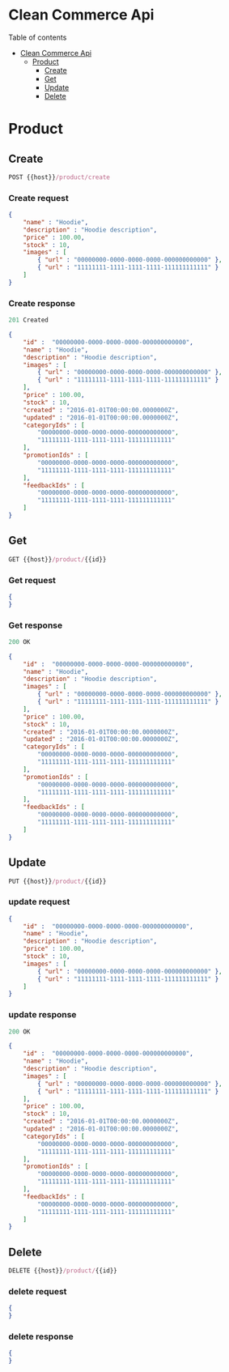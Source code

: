 # Clean Commerce Api

Table of contents
- [Clean Commerce Api](#clean-commerce-api)
  - [Product](#product)
    - [Create](#create)
    - [Get](#get)
    - [Update](#update)
    - [Delete](#delete)



# Product

## Create

```js
POST {{host}}/product/create
```

### Create request
```json
{
	"name" : "Hoodie",
	"description" : "Hoodie description",
	"price" : 100.00,
	"stock" : 10,
	"images" : [
		{ "url" : "00000000-0000-0000-0000-000000000000" },
		{ "url" : "11111111-1111-1111-1111-111111111111" }
	]
}
```

### Create response
```js
201 Created
```

```json
{
	"id" :  "00000000-0000-0000-0000-000000000000",
	"name" : "Hoodie",
	"description" : "Hoodie description",
	"images" : [
		{ "url" : "00000000-0000-0000-0000-000000000000" },
		{ "url" : "11111111-1111-1111-1111-111111111111" }
	],
	"price" : 100.00,
	"stock" : 10,
	"created" : "2016-01-01T00:00:00.0000000Z",
	"updated" : "2016-01-01T00:00:00.0000000Z",
	"categoryIds" : [
		"00000000-0000-0000-0000-000000000000",
		"11111111-1111-1111-1111-111111111111"
	],
	"promotionIds" : [
		"00000000-0000-0000-0000-000000000000",
		"11111111-1111-1111-1111-111111111111"
	],
	"feedbackIds" : [
		"00000000-0000-0000-0000-000000000000",
		"11111111-1111-1111-1111-111111111111"
	]
}
```

## Get

```js
GET {{host}}/product/{{id}}
```

### Get request
```json
{
}
```

### Get response
```js
200 OK
```

```json
{
	"id" :  "00000000-0000-0000-0000-000000000000",
	"name" : "Hoodie",
	"description" : "Hoodie description",
	"images" : [
		{ "url" : "00000000-0000-0000-0000-000000000000" },
		{ "url" : "11111111-1111-1111-1111-111111111111" }
	],
	"price" : 100.00,
	"stock" : 10,
	"created" : "2016-01-01T00:00:00.0000000Z",
	"updated" : "2016-01-01T00:00:00.0000000Z",
	"categoryIds" : [
		"00000000-0000-0000-0000-000000000000",
		"11111111-1111-1111-1111-111111111111"
	],
	"promotionIds" : [
		"00000000-0000-0000-0000-000000000000",
		"11111111-1111-1111-1111-111111111111"
	],
	"feedbackIds" : [
		"00000000-0000-0000-0000-000000000000",
		"11111111-1111-1111-1111-111111111111"
	]
}
```


## Update

```js
PUT {{host}}/product/{{id}}
```

### update request
```json
{
	"id" :  "00000000-0000-0000-0000-000000000000",
	"name" : "Hoodie",
	"description" : "Hoodie description",
	"price" : 100.00,
	"stock" : 10,
	"images" : [
		{ "url" : "00000000-0000-0000-0000-000000000000" },
		{ "url" : "11111111-1111-1111-1111-111111111111" }
	]
}
```

### update response
```js
200 OK
```

```json
{
	"id" :  "00000000-0000-0000-0000-000000000000",
	"name" : "Hoodie",
	"description" : "Hoodie description",
	"images" : [
		{ "url" : "00000000-0000-0000-0000-000000000000" },
		{ "url" : "11111111-1111-1111-1111-111111111111" }
	],
	"price" : 100.00,
	"stock" : 10,
	"created" : "2016-01-01T00:00:00.0000000Z",
	"updated" : "2016-01-01T00:00:00.0000000Z",
	"categoryIds" : [
		"00000000-0000-0000-0000-000000000000",
		"11111111-1111-1111-1111-111111111111"
	],
	"promotionIds" : [
		"00000000-0000-0000-0000-000000000000",
		"11111111-1111-1111-1111-111111111111"
	],
	"feedbackIds" : [
		"00000000-0000-0000-0000-000000000000",
		"11111111-1111-1111-1111-111111111111"
	]
}
```

## Delete

```js
DELETE {{host}}/product/{{id}}
```

### delete request
```json
{
}
```

### delete response
```json
{
}
```